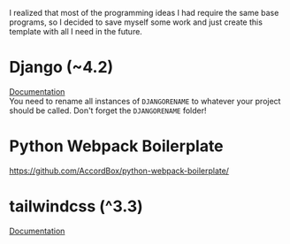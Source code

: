 I realized that most of the programming ideas I had require the same base programs, so I decided to save myself some
work and just create this template with all I need in the future.

# Django (~4.2)

[Documentation](https://docs.djangoproject.com/en/4.2/)\
You need to rename all instances of `DJANGORENAME` to whatever your project should be called. Don't forget
the `DJANGORENAME` folder!

# Python Webpack Boilerplate

https://github.com/AccordBox/python-webpack-boilerplate/

# tailwindcss (^3.3)

[Documentation](https://tailwindcss.com/docs/installation)
